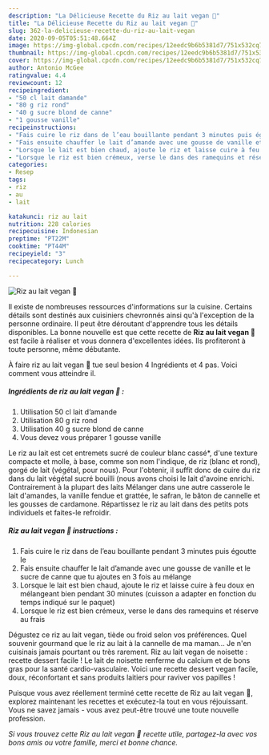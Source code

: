 ```yaml
---
description: "La Délicieuse Recette du Riz au lait vegan 🌱"
title: "La Délicieuse Recette du Riz au lait vegan 🌱"
slug: 362-la-delicieuse-recette-du-riz-au-lait-vegan
date: 2020-09-05T05:51:48.664Z
image: https://img-global.cpcdn.com/recipes/12eedc9b6b5381d7/751x532cq70/riz-au-lait-vegan-🌱-photo-principale-de-la-recette.jpg
thumbnail: https://img-global.cpcdn.com/recipes/12eedc9b6b5381d7/751x532cq70/riz-au-lait-vegan-🌱-photo-principale-de-la-recette.jpg
cover: https://img-global.cpcdn.com/recipes/12eedc9b6b5381d7/751x532cq70/riz-au-lait-vegan-🌱-photo-principale-de-la-recette.jpg
author: Antonio McGee
ratingvalue: 4.4
reviewcount: 12
recipeingredient:
- "50 cl lait damande"
- "80 g riz rond"
- "40 g sucre blond de canne"
- "1 gousse vanille"
recipeinstructions:
- "Fais cuire le riz dans de l’eau bouillante pendant 3 minutes puis égoutte le"
- "Fais ensuite chauffer le lait d’amande avec une gousse de vanille et le sucre de canne que tu ajoutes en 3 fois au mélange"
- "Lorsque le lait est bien chaud, ajoute le riz et laisse cuire à feu doux en mélangeant bien pendant 30 minutes (cuisson a adapter en fonction du temps indiqué sur le paquet)"
- "Lorsque le riz est bien crémeux, verse le dans des ramequins et réserve au frais"
categories:
- Resep
tags:
- riz
- au
- lait

katakunci: riz au lait 
nutrition: 228 calories
recipecuisine: Indonesian
preptime: "PT22M"
cooktime: "PT44M"
recipeyield: "3"
recipecategory: Lunch

---
```



![Riz au lait vegan 🌱](https://img-global.cpcdn.com/recipes/12eedc9b6b5381d7/751x532cq70/riz-au-lait-vegan-🌱-photo-principale-de-la-recette.jpg)

Il existe de nombreuses ressources d'informations sur la cuisine. Certains détails sont destinés aux cuisiniers chevronnés ainsi qu'à l'exception de la personne ordinaire. Il peut être déroutant d'apprendre tous les détails disponibles. La bonne nouvelle est que cette recette de <strong> Riz au lait vegan 🌱 </strong> est facile à réaliser et vous donnera d'excellentes idées. Ils profiteront à toute personne, même débutante.

<!--inarticleads1-->

À faire riz au lait vegan 🌱 tue seul besion 4 Ingrédients et 4 pas. Voici comment vous atteindre il.

##### Ingrédients de riz au lait vegan 🌱 :

1. Utilisation 50 cl lait d’amande
1. Utilisation 80 g riz rond
1. Utilisation 40 g sucre blond de canne
1. Vous devez vous préparer 1 gousse vanille


Le riz au lait est cet entremets sucré de couleur blanc cassé*, d&#39;une texture compacte et molle, à base, comme son nom l&#39;indique, de riz (blanc et rond), gorgé de lait (végétal, pour nous). Pour l&#39;obtenir, il suffit donc de cuire du riz dans du lait végétal sucré bouilli (nous avons choisi le lait d&#39;avoine enrichi. Contrairement à la plupart des laits Mélanger dans une autre casserole le lait d&#39;amandes, la vanille fendue et grattée, le safran, le bâton de cannelle et les gousses de cardamone. Répartissez le riz au lait dans des petits pots individuels et faites-le refroidir. 

<!--inarticleads2-->

##### Riz au lait vegan 🌱 instructions :

1. Fais cuire le riz dans de l’eau bouillante pendant 3 minutes puis égoutte le
1. Fais ensuite chauffer le lait d’amande avec une gousse de vanille et le sucre de canne que tu ajoutes en 3 fois au mélange
1. Lorsque le lait est bien chaud, ajoute le riz et laisse cuire à feu doux en mélangeant bien pendant 30 minutes (cuisson a adapter en fonction du temps indiqué sur le paquet)
1. Lorsque le riz est bien crémeux, verse le dans des ramequins et réserve au frais


Dégustez ce riz au lait vegan, tiède ou froid selon vos préférences. Quel souvenir gourmand que le riz au lait à la cannelle de ma maman… Je n&#39;en cuisinais jamais pourtant ou très rarement. Riz au lait vegan de noisette : recette dessert facile ! Le lait de noisette renferme du calcium et de bons gras pour la santé cardio-vasculaire. Voici une recette dessert vegan facile, doux, réconfortant et sans produits laitiers pour raviver vos papilles ! 

<!--inarticleads1-->

<p>
Puisque vous avez réellement terminé cette recette de Riz au lait vegan 🌱, explorez maintenant les recettes et exécutez-la tout en vous réjouissant. Vous ne savez jamais - vous avez peut-être trouvé une toute nouvelle profession.
</p>

<p>
<i>Si vous trouvez cette Riz au lait vegan 🌱 recette utile, partagez-la avec vos bons amis ou votre famille, merci et bonne chance.</i>
</p>
